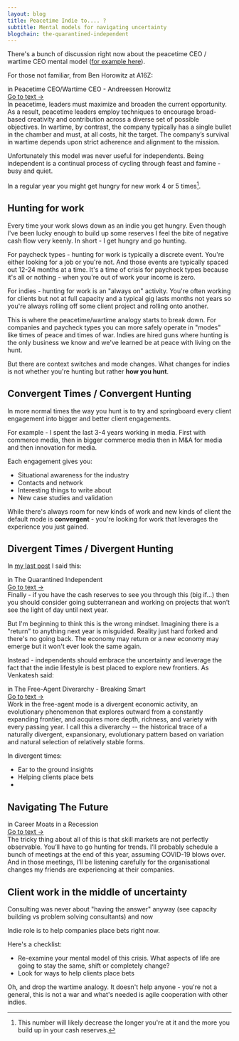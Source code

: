 ```yaml
---
layout: blog
title: Peacetime Indie to.... ?
subtitle: Mental models for navigating uncertainty
blogchain: the-quarantined-independent
---
```


There's a bunch of discussion right now about the peacetime CEO / wartime CEO mental model ([for example here](https://taylorpearson.me/crisis-management-plan/)).

For those not familiar, from Ben Horowitz at A16Z:

<link rel="stylesheet" href="https://files-anyn4ju8u.now.sh/quote.css" type="text/css">
<div class="portal-container">
<div class="portal-head">
<div class="portal-metadata">
<div class="portal-title">
<div class="portal-author"></div>
<div class="title-wrapper">in <span class="portal-text-title">Peacetime CEO/Wartime CEO - Andreessen Horowitz</span></div>
</div>              
</div>
<div class="portal-backlink"><a target="_blank" href="https://a16z.com/2011/04/14/peacetime-ceowartime-ceo-2/" class="portal-arrow">Go to text <span class="right-arrow">→</span></a></div>
</div>
<div id="portal-parent-{{include.anchor}}" class="portal-parent">
<div class="portal-content">In peacetime, leaders must maximize and broaden the current opportunity. As a result, peacetime leaders employ techniques to encourage broad-based creativity and contribution across a diverse set of possible objectives. In wartime, by contrast, the company typically has a single bullet in the chamber and must, at all costs, hit the target. The company’s survival in wartime depends upon strict adherence and alignment to the mission.
</div>       
</div>    
</div>

Unfortunately this model was never useful for independents. Being independent is a continual process of cycling through feast and famine - busy and quiet.

In a regular year you might get hungry for new work 4 or 5 times[^exp].

[^exp]: This number will likely decrease the longer you're at it and the more you build up in your cash reserves.

## Hunting for work

Every time your work slows down as an indie you get hungry. Even though I've been lucky enough to build up some reserves I feel the bite of negative cash flow very keenly. In short - I get hungry and go hunting.

For paycheck types - hunting for work is typically a discrete event. You're either looking for a job or you're not. And those events are typically spaced out 12-24 months at a time. It's a time of crisis for paycheck types because it's all or nothing - when you're out of work your income is zero.

For indies - hunting for work is an "always on" activity. You're often working for clients but not at full capacity and a typical gig lasts months not years so you're always rolling off some client project and rolling onto another.

This is where the peacetime/wartime analogy starts to break down. For companies and paycheck types you can more safely operate in "modes" like times of peace and times of war. Indies are hired guns where hunting is the only business we know and we've learned be at peace with living on the hunt.

But there are context switches and mode changes. What changes for indies is not whether you're hunting but rather **how you hunt**.

## Convergent Times / Convergent Hunting

In more normal times the way you hunt is to try and springboard every client engagement into bigger and better client engagements.

For example - I spent the last 3-4 years working in media. First with commerce media, then in bigger commerce media then in M&A for media and then innovation for media.

Each engagement gives you:

- Situational awareness for the industry
- Contacts and network
- Interesting things to write about
- New case studies and validation

While there's always room for new kinds of work and new kinds of client the default mode is **convergent** - you're looking for work that leverages the experience you just gained.

## Divergent Times / Divergent Hunting

In [my last post](https://tomcritchlow.com/2020/04/08/the-quarantined-independent/) I said this:


<link rel="stylesheet" href="https://files-anyn4ju8u.now.sh/quote.css" type="text/css">
<div class="portal-container">
<div class="portal-head">
<div class="portal-metadata">
<div class="portal-title">
<div class="portal-author"></div>
<div class="title-wrapper">in <span class="portal-text-title">The Quarantined Independent</span></div>
</div>              
</div>
<div class="portal-backlink"><a target="_blank" href="https://tomcritchlow.com/2020/04/08/the-quarantined-independent/" class="portal-arrow">Go to text <span class="right-arrow">→</span></a></div>
</div>
<div id="portal-parent-{{include.anchor}}" class="portal-parent">
<div class="portal-content">Finally - if you have the cash reserves to see you through this (big if…) then you should consider going subterranean and working on projects that won’t see the light of day until next year.
</div>       
</div>    
</div>


But I'm beginning to think this is the wrong mindset. Imagining there is a "return" to anything next year is misguided. Reality just hard forked and there's no going back. The economy may return or a new economy may emerge but it won't ever look the same again.

Instead - independents should embrace the uncertainty and leverage the fact that the indie lifestyle is best placed to explore new frontiers. As Venkatesh said:


<link rel="stylesheet" href="https://files-anyn4ju8u.now.sh/quote.css" type="text/css">
<div class="portal-container">
<div class="portal-head">
<div class="portal-metadata">
<div class="portal-title">
<div class="portal-author"></div>
<div class="title-wrapper">in <span class="portal-text-title">The Free-Agent Diverarchy - Breaking Smart</span></div>
</div>              
</div>
<div class="portal-backlink"><a target="_blank" href="https://breakingsmart.substack.com/p/the-free-agent-diverarchy" class="portal-arrow">Go to text <span class="right-arrow">→</span></a></div>
</div>
<div id="portal-parent-{{include.anchor}}" class="portal-parent">
<div class="portal-content">Work&nbsp;in the free-agent mode is a divergent economic activity, an evolutionary phenomenon that explores outward from a constantly expanding frontier,&nbsp;and acquires more depth, richness, and variety with every passing year. I call this a diverarchy -- the historical trace of a naturally divergent, expansionary, evolutionary pattern based on variation and natural selection of relatively stable forms.</div>       
</div>    
</div>

In divergent times:
- Ear to the ground insights
- Helping clients place bets
- 


## Navigating The Future


<link rel="stylesheet" href="https://files-anyn4ju8u.now.sh/quote.css" type="text/css">
<div class="portal-container">

<div class="portal-head">

<div class="portal-metadata">

<div class="portal-title">
<div class="portal-author"></div>
<div class="title-wrapper">
in <span class="portal-text-title">Career Moats in a Recession</span>
</div>
</div>              

</div>

<div class="portal-backlink"><a target="_blank" href="https://commoncog.com/blog/career-moats-in-recession/" class="portal-arrow">Go to text <span class="right-arrow">→</span></a></div>

</div>

<div id="portal-parent-{{include.anchor}}" class="portal-parent">
<div class="portal-content">The tricky thing about all of this is that skill markets are not perfectly observable. You’ll have to go hunting for trends. I’ll probably schedule a bunch of meetings at the end of this year, assuming COVID-19 blows over. And in those meetings, I’ll be listening carefully for the organisational changes my friends are experiencing at their companies.</div>       
</div>    
</div>




## Client work in the middle of uncertainty

Consulting was never about "having the answer" anyway (see capacity building vs problem solving consultants) and now 

Indie role is to help companies place bets right now.

Here's a checklist:
- Re-examine your mental model of this crisis. What aspects of life are going to stay the same, shift or completely change?
- Look for ways to help clients place bets

Oh, and drop the wartime analogy. It doesn't help anyone -  you're not a general, this is not a war and what's needed is agile cooperation with other indies.